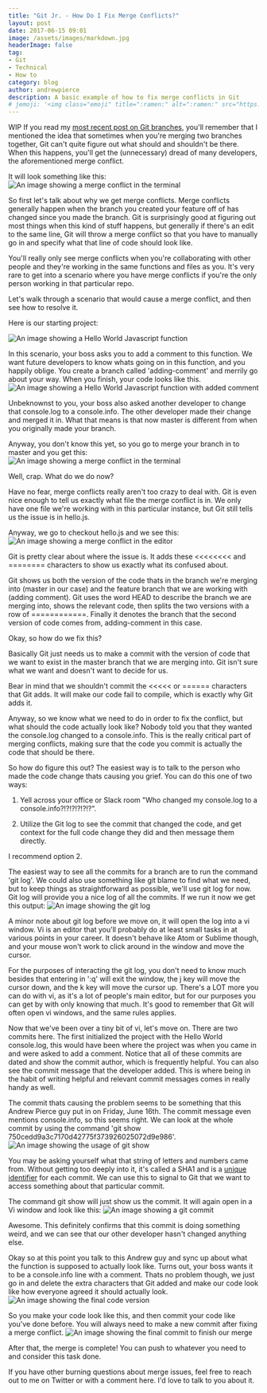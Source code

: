 ```yaml
---
title: "Git Jr. - How Do I Fix Merge Conflicts?"
layout: post
date: 2017-06-15 09:01
image: /assets/images/markdown.jpg
headerImage: false
tag:
- Git
- Technical
- How to
category: blog
author: andrewpierce
description: A basic example of how to fix merge conflicts in Git
# jemoji: '<img class="emoji" title=":ramen:" alt=":ramen:" src="https://assets.github.com/images/icons/emoji/unicode/1f35c.png" height="20" width="20" align="absmiddle">'
---
```


WIP
If you read my [most recent post on Git branches](http://andrewmpierce.io/Git-Branches/), you'll remember that I mentioned the idea that sometimes when you're merging two branches together, Git can't quite figure out what should and shouldn't be there. When this happens, you'll get the (unnecessary) dread of many developers, the aforementioned merge conflict.

It will look something like this:
![An image showing a merge conflict in the terminal](../assets/images/fixing-merge-conflicts/merge-conflict.png "A Git Merge Conflict")

So first let's talk about why we get merge conflicts. Merge conflicts generally happen when the branch you created your feature off of has changed since you made the branch. Git is surprisingly good at figuring out most things when this kind of stuff happens, but generally if there's an edit to the same line, Git will throw a merge conflict so that you have to manually go in and specify what that line of code should look like.

You'll really only see merge conflicts when you're collaborating with other people and they're working in the same functions and files as you. It's very rare to get into a scenario where you have merge conflicts if you're the only person working in that particular repo.

Let's walk through a scenario that would cause a merge conflict, and then see how to resolve it.

Here is our starting project:

![An image showing a Hello World Javascript function](../assets/images/fixing-merge-conflicts/original_project.png "Original Project")

In this scenario, your boss asks you to add a comment to this function. We want future developers to know whats going on in this function, and you happily oblige. You create a branch called 'adding-comment' and merrily go about your way. When you finish, your code looks like this.
![An image showing a Hello World Javascript function with added comment](../assets/images/fixing-merge-conflicts/added_comment.png "Added comment to original project")

Unbeknownst to you, your boss also asked another developer to change that console.log to a console.info. The other developer made their change and merged it in. What that means is that now master is different from when you originally made your branch.

Anyway, you don't know this yet, so you go to merge your branch in to master and you get this:
![An image showing a merge conflict in the terminal](../assets/images/fixing-merge-conflicts/merge-conflict.png "A Git Merge Conflict")

Well, crap. What do we do now?

Have no fear, merge conflicts really aren't too crazy to deal with. Git is even nice enough to tell us exactly what file the merge conflict is in. We only have one file we're working with in this particular instance, but Git still tells us the issue is in hello.js.

Anyway, we go to checkout hello.js and we see this:
![An image showing a merge conflict in the editor](../assets/images/fixing-merge-conflicts/merge-conflict-code-info.png "A Git Merge Conflict")

Git is pretty clear about where the issue is. It adds these <<<<<<<< and ======== characters to show us exactly what its confused about.

Git shows us both the version of the code thats in the branch we're merging into (master in our case) and the feature branch that we are working with (adding comment). Git uses the word HEAD to describe the branch we are merging into, shows the relevant code, then splits the two versions with a row of ============. Finally it denotes the branch that the second version of code comes from, adding-comment in this case.

Okay, so how do we fix this?

Basically Git just needs us to make a commit with the version of code that we want to exist in the master branch that we are merging into. Git isn't sure what we want and doesn't want to decide for us.

Bear in mind that we shouldn't commit the <<<<< or ====== characters that Git adds. It will make our code fail to compile, which is exactly why Git adds it.

Anyway, so we know what we need to do in order to fix the conflict, but what should the code actually look like? Nobody told you that they wanted the console.log changed to a console.info. This is the really critical part of merging conflicts, making sure that the code you commit is actually the code that should be there.

So how do figure this out? The easiest way is to talk to the person who made the code change thats causing you grief. You can do this one of two ways:

1) Yell across your office or Slack room "Who changed my console.log to a console.info?!?!?!?!?!?".

2) Utilize the Git log to see the commit that changed the code, and get context for the full code change they did and then message them directly.

I recommend option 2.

The easiest way to see all the commits for a branch are to run the command 'git log'. We could also use something like git blame to find what we need, but to keep things as straightforward as possible, we'll use git log for now. Git log will provide you a nice log of all the commits. If we run it now we get this output:
![An image showing the git log](../assets/images/fixing-merge-conflicts/git-log.png "git log")

A minor note about git log before we move on, it will open the log into a vi window. Vi is an editor that you'll probably do at least small tasks in at various points in your career. It doesn't behave like Atom or Sublime though, and your mouse won't work to click around in the window and move the cursor.

For the purposes of interacting the git log, you don't need to know much besides that entering in ':q' will exit the window, the j key will move the cursor down, and the k key will move the cursor up. There's a LOT more you can do with vi, as it's a lot of people's main editor, but for our purposes you can get by with only knowing that much. It's good to remember that Git will often open vi windows, and the same rules applies.

Now that we've been over a tiny bit of vi, let's move on. There are two commits here. The first initialized the project with the Hello World console.log, this would have been where the project was when you came in and were asked to add a comment. Notice that all of these commits are dated and show the commit author, which is frequently helpful. You can also see the commit message that the developer added. This is where being in the habit of writing helpful and relevant commit messages comes in really handy as well.

The commit thats causing the problem seems to be something that this Andrew Pierce guy put in on Friday, June 16th. The commit message even mentions console.info, so this seems right. We can look at the whole commit by using the command 'git show 750cedd9a3c7170d42775f373926025072d9e986'.
![An image showing the usage of git show](../assets/images/fixing-merge-conflicts/git-show-terminal.png "git show")

You may be asking yourself what that string of letters and numbers came from. Without getting too deeply into it, it's called a SHA1 and is a [unique identifier](https://www.theregister.co.uk/2017/02/23/google_first_sha1_collision/) for each commit. We can use this to signal to Git that we want to access something about that particular commit.

The command git show will just show us the commit. It will again open in a Vi window and look like this:
![An image showing a git commit](../assets/images/fixing-merge-conflicts/git-show.png "git show")

Awesome. This definitely confirms that this commit is doing something weird, and we can see that our other developer hasn't changed anything else.

Okay so at this point you talk to this Andrew guy and sync up about what the function is supposed to actually look like. Turns out, your boss wants it to be a console.info line with a comment. Thats no problem though, we just go in and delete the extra characters that Git added and make our code look like how everyone agreed it should actually look.
![An image showing the final code version](../assets/images/fixing-merge-conflicts/final-code.png "The final code version")

So you make your code look like this, and then commit your code like you've done before. You will always need to make a new commit after fixing a merge conflict.
![An image showing the final commit to finish our merge](../assets/images/fixing-merge-conflicts/final-commit-terminal.png "Final Commit")

After that, the merge is complete! You can push to whatever you need to and consider this task done.

If you have other burning questions about merge issues, feel free to reach out to me on Twitter or with a comment here. I'd love to talk to you about it. 
